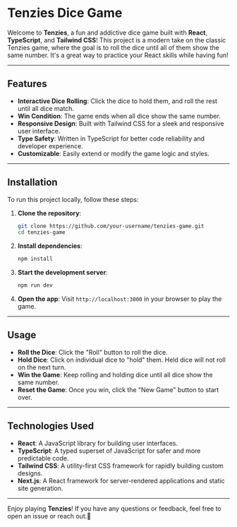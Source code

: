 # Tenzies Dice Game

Welcome to **Tenzies**, a fun and addictive dice game built with **React**, **TypeScript**, and **Tailwind CSS**! This project is a modern take on the classic Tenzies game, where the goal is to roll the dice until all of them show the same number. It's a great way to practice your React skills while having fun!

---

## Features

- **Interactive Dice Rolling**: Click the dice to hold them, and roll the rest until all dice match.
- **Win Condition**: The game ends when all dice show the same number.
- **Responsive Design**: Built with Tailwind CSS for a sleek and responsive user interface.
- **Type Safety**: Written in TypeScript for better code reliability and developer experience.
- **Customizable**: Easily extend or modify the game logic and styles.

---

## Installation

To run this project locally, follow these steps:

1. **Clone the repository**:

   ```bash
   git clone https://github.com/your-username/tenzies-game.git
   cd tenzies-game
   ```

2. **Install dependencies**:

   ```bash
   npm install
   ```

3. **Start the development server**:

   ```bash
   npm run dev
   ```

4. **Open the app**:
   Visit `http://localhost:3000` in your browser to play the game.

---

## Usage

- **Roll the Dice**: Click the "Roll" button to roll the dice.
- **Hold Dice**: Click on individual dice to "hold" them. Held dice will not roll on the next turn.
- **Win the Game**: Keep rolling and holding dice until all dice show the same number.
- **Reset the Game**: Once you win, click the "New Game" button to start over.

---

## Technologies Used

- **React**: A JavaScript library for building user interfaces.
- **TypeScript**: A typed superset of JavaScript for safer and more predictable code.
- **Tailwind CSS**: A utility-first CSS framework for rapidly building custom designs.
- **Next.js**: A React framework for server-rendered applications and static site generation.

---

Enjoy playing **Tenzies**! If you have any questions or feedback, feel free to open an issue or reach out.🎲
